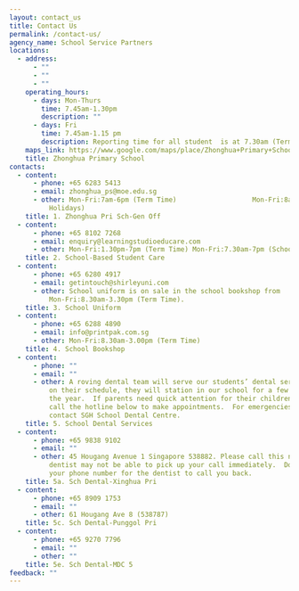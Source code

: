 ```yaml
---
layout: contact_us
title: Contact Us
permalink: /contact-us/
agency_name: School Service Partners
locations:
  - address:
      - ""
      - ""
      - ""
    operating_hours:
      - days: Mon-Thurs
        time: 7.45am-1.30pm
        description: ""
      - days: Fri
        time: 7.45am-1.15 pm
        description: Reporting time for all student  is at 7.30am (Term Time)
    maps_link: https://www.google.com/maps/place/Zhonghua+Primary+School/@1.3598531,103.8695741,17z/data=!3m2!4b1!5s0x31da17aa2967fb09:0xcf3121e3b5fa38f6!4m6!3m5!1s0x31da17aa39517ac9:0xec3925b798d00a36!8m2!3d1.3598531!4d103.8695741!16s%2Fg%2F1tg29_yk
    title: Zhonghua Primary School
contacts:
  - content:
      - phone: +65 6283 5413
      - email: zhonghua_ps@moe.edu.sg
      - other: Mon-Fri:7am-6pm (Term Time)                   Mon-Fri:8am-5pm (School
          Holidays)
    title: 1. Zhonghua Pri Sch-Gen Off
  - content:
      - phone: +65 8102 7268
      - email: enquiry@learningstudioeducare.com
      - other: Mon-Fri:1.30pm-7pm (Term Time) Mon-Fri:7.30am-7pm (School Holidays)
    title: 2. School-Based Student Care
  - content:
      - phone: +65 6280 4917
      - email: getintouch@shirleyuni.com
      - other: School uniform is on sale in the school bookshop from
          Mon-Fri:8.30am-3.30pm (Term Time).
    title: 3. School Uniform
  - content:
      - phone: +65 6288 4890
      - email: info@printpak.com.sg
      - other: Mon-Fri:8.30am-3.00pm (Term Time)
    title: 4. School Bookshop
  - content:
      - phone: ""
      - email: ""
      - other: A roving dental team will serve our students’ dental service.  Depending
          on their schedule, they will station in our school for a few months in
          the year.  If parents need quick attention for their children, please
          call the hotline below to make appointments.  For emergencies, please
          contact SGH School Dental Centre.
    title: 5. School Dental Services
  - content:
      - phone: +65 9838 9102
      - email: ""
      - other: 45 Hougang Avenue 1 Singapore 538882. Please call this number first.  The
          dentist may not be able to pick up your call immediately.  Do leave
          your phone number for the dentist to call you back.
    title: 5a. Sch Dental-Xinghua Pri
  - content:
      - phone: +65 8909 1753
      - email: ""
      - other: 61 Hougang Ave 8 (538787)
    title: 5c. Sch Dental-Punggol Pri
  - content:
      - phone: +65 9270 7796
      - email: ""
      - other: ""
    title: 5e. Sch Dental-MDC 5
feedback: ""
---
```

